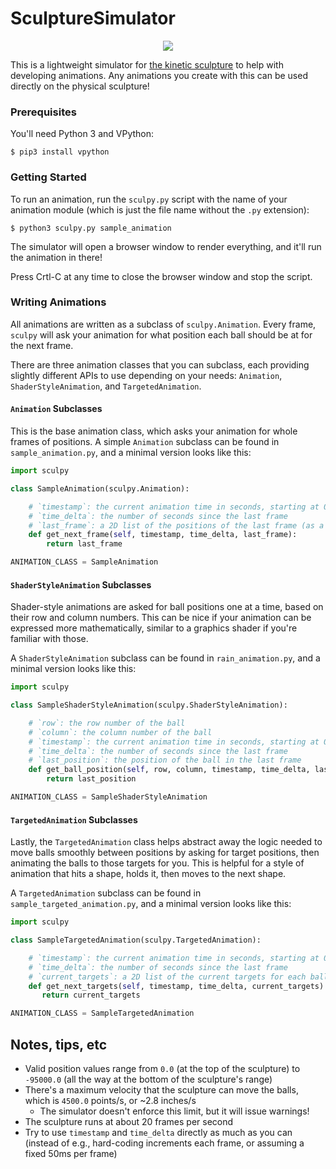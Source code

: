 SculptureSimulator
==================

<p align="center">
  <img src="https://github.com/boztalay/SculptureSimulator/assets/1679999/b0d48cf5-c930-4d06-b07f-44beba6d31a0"/>
</p>

This is a lightweight simulator for [the kinetic sculpture](https://hackaday.io/project/193922-kinetic-sculpture)
to help with developing animations. Any animations you create with this can be
used directly on the physical sculpture!

### Prerequisites

You'll need Python 3 and VPython:
```
$ pip3 install vpython
```

### Getting Started

To run an animation, run the `sculpy.py` script with the name of your animation
module (which is just the file name without the `.py` extension):

```
$ python3 sculpy.py sample_animation
```

The simulator will open a browser window to render everything, and it'll run the
animation in there!

Press Crtl-C at any time to close the browser window and stop the script.

### Writing Animations

All animations are written as a subclass of `sculpy.Animation`. Every frame,
`sculpy` will ask your animation for what position each ball should be at for
the next frame.

There are three animation classes that you can subclass, each providing
slightly different APIs to use depending on your needs: `Animation`,
`ShaderStyleAnimation`, and `TargetedAnimation`.

#### `Animation` Subclasses

This is the base animation class, which asks your animation for whole frames of
positions. A simple `Animation` subclass can be found in `sample_animation.py`,
and a minimal version looks like this:

```python
import sculpy

class SampleAnimation(sculpy.Animation):

    # `timestamp`: the current animation time in seconds, starting at 0.0 for each animation
    # `time_delta`: the number of seconds since the last frame
    # `last_frame`: a 2D list of the positions of the last frame (as a list of rows)
    def get_next_frame(self, timestamp, time_delta, last_frame):
        return last_frame

ANIMATION_CLASS = SampleAnimation
```

#### `ShaderStyleAnimation` Subclasses

Shader-style animations are asked for ball positions one at a time, based on
their row and column numbers. This can be nice if your animation can be expressed
more mathematically, similar to a graphics shader if you're familiar with those.

A `ShaderStyleAnimation` subclass can be found in `rain_animation.py`, and a
minimal version looks like this:

```python
import sculpy

class SampleShaderStyleAnimation(sculpy.ShaderStyleAnimation):

    # `row`: the row number of the ball
    # `column`: the column number of the ball
    # `timestamp`: the current animation time in seconds, starting at 0.0 for each animation
    # `time_delta`: the number of seconds since the last frame
    # `last_position`: the position of the ball in the last frame
    def get_ball_position(self, row, column, timestamp, time_delta, last_position):
        return last_position

ANIMATION_CLASS = SampleShaderStyleAnimation
```

#### `TargetedAnimation` Subclasses

Lastly, the `TargetedAnimation` class helps abstract away the logic needed to
move balls smoothly between positions by asking for target positions, then
animating the balls to those targets for you. This is helpful for a style of
animation that hits a shape, holds it, then moves to the next shape.

A `TargetedAnimation` subclass can be found in `sample_targeted_animation.py`,
and a minimal version looks like this:

```python
import sculpy

class SampleTargetedAnimation(sculpy.TargetedAnimation):

    # `timestamp`: the current animation time in seconds, starting at 0.0 for each animation
    # `time_delta`: the number of seconds since the last frame
    # `current_targets`: a 2D list of the current targets for each ball (as a list of rows)
    def get_next_targets(self, timestamp, time_delta, current_targets):
       return current_targets

ANIMATION_CLASS = SampleTargetedAnimation
```

Notes, tips, etc
----------------

  - Valid position values range from `0.0` (at the top of the sculpture) to
    `-95000.0` (all the way at the bottom of the sculpture's range)
  - There's a maximum velocity that the sculpture can move the balls, which is
    `4500.0` points/s, or ~2.8 inches/s
    - The simulator doesn't enforce this limit, but it will issue warnings!
  - The sculpture runs at about 20 frames per second
  - Try to use `timestamp` and `time_delta` directly as much as you can (instead
    of e.g., hard-coding increments each frame, or assuming a fixed 50ms per frame)

